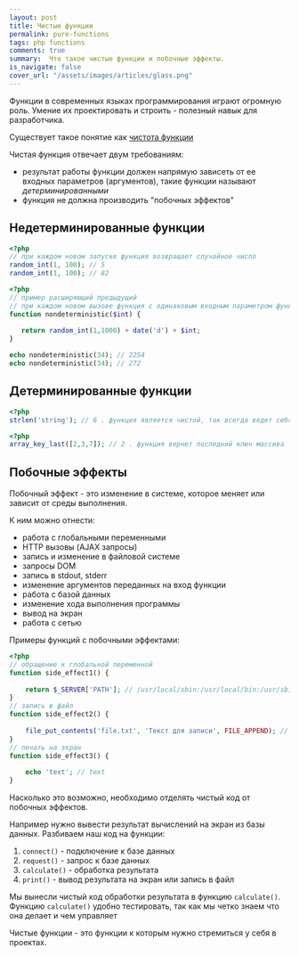 ```yaml
---
layout: post
title: Чистые функции
permalink: pure-functions
tags: php functions
comments: true
summary:  Что такое чистые функции и побочные эффекты.
is_navigate: false
cover_url: "/assets/images/articles/glass.png"
---
```


Функции в современных языках программирования играют огромную роль. 
Умение их проектировать и строить - полезный навык для разработчика.

Существует такое понятие как [чистота функции](https://ru.wikipedia.org/wiki/%D0%A7%D0%B8%D1%81%D1%82%D0%BE%D1%82%D0%B0_%D1%84%D1%83%D0%BD%D0%BA%D1%86%D0%B8%D0%B8)

Чистая функция отвечает двум требованиям:

- результат работы функции должен напрямую зависеть от ее входных параметров (аргументов), такие функции называют _детерминированными_
- функция не должна производить "побочных эффектов"

## Недетерминированные функции

~~~php
<?php
// при каждом новом запуске функция возвращает случайное число
random_int(1, 100); // 5
random_int(1, 100); // 82
~~~

~~~php
<?php
// пример расширяющий предыдущий
// при каждом новом вызове функция с одинаковым входным параметром функция возвращает разный результат
function nondeterministic($int) {
 
   return random_int(1,1000) + date('d') + $int;
}

echo nondeterministic(34); // 2254
echo nondeterministic(34); // 272
~~~

## Детерминированные функции

~~~php
<?php
strlen('string'); // 6 . функция является чистой, так всегда ведет себя предсказуемо возвращает длину строки
~~~
~~~php
<?php
array_key_last([2,3,7]); // 2 . функция вернет последний ключ массива
~~~

## Побочные эффекты

Побочный эффект - это изменение в системе, которое меняет или зависит от среды выполнения.

К ним можно отнести:

- работа с глобальными переменными
- HTTP вызовы (AJAX запросы)
- запись и изменение в файловой системе
- запросы DOM
- запись в stdout, stderr
- изменение аргументов переданных на вход функции
- работа с базой данных
- изменение хода выполнения программы
- вывод на экран
- работа с сетью

Примеры функций с побочными эффектами:

~~~php
<?php
// обращение к глобальной переменной
function side_effect1() {
    
    return $_SERVER['PATH']; // /usr/local/sbin:/usr/local/bin:/usr/sbin:/usr/bin:/sbin:/bin
}
// запись в файл
function side_effect2() {
    
    file_put_contents('file.txt', 'Текст для записи', FILE_APPEND); // создание и запись в файл file.txt
}
// печать на экран
function side_effect3() {
    
    echo 'text'; // text
}
~~~

Насколько это возможно, необходимо отделять чистый код от побочных эффектов.

Например нужно вывести результат вычислений на экран из базы данных.
Разбиваем наш код на функции:
1. `connect()` - подключение к базе данных
2. `request()` - запрос к базе данных
3. `calculate()` - обработка результата
4. `print()` - вывод результата на экран или запись в файл

Мы вынесли чистый код обработки результата в функцию `calculate()`. 
Функцию `calculate()` удобно тестировать, так как мы четко знаем что она делает и чем управляет

Чистые функции - это функции к которым нужно стремиться у себя в проектах.